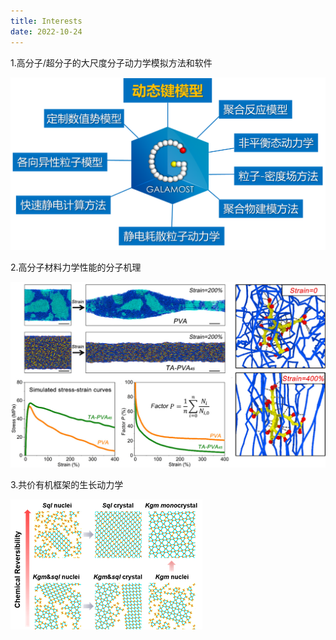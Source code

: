 ```yaml
---
title: Interests
date: 2022-10-24
---
```


1.高分子/超分子的大尺度分子动力学模拟方法和软件

![screen reader text](galamost.png "GALAMOST" )

2.高分子材料力学性能的分子机理

![screen reader text](strength.png "氢键复合物的力学性能" )

3.共价有机框架的生长动力学

![screen reader text](COF_2.png "共价有机框架生长" )
